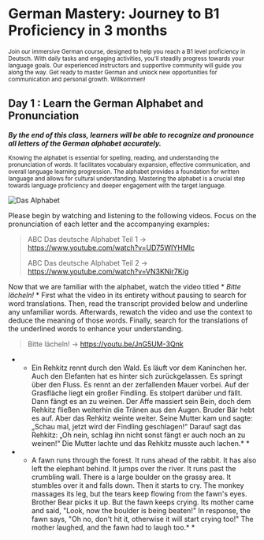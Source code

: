 # **German Mastery: Journey to B1 Proficiency in 3 months**
<sub>Join our immersive German course, designed to help you reach a B1 level proficiency in Deutsch. With daily tasks and engaging activities, you'll steadily progress towards your language goals. Our experienced instructors and supportive community will guide you along the way. Get ready to master German and unlock new opportunities for communication and personal growth. Willkommen!

  
## Day 1 : Learn the German Alphabet and Pronunciation 
***By the end of this class, learners will be able to recognize and pronounce all letters of the German alphabet accurately.***
  
<sub> Knowing the alphabet is essential for spelling, reading, and understanding the pronunciation of words. It facilitates vocabulary expansion, effective communication, and overall language learning progression. The alphabet provides a foundation for written language and allows for cultural understanding. Mastering the alphabet is a crucial step towards language proficiency and deeper engagement with the target language.

  ![Das Alphabet](https://tcl.azureedge.net/p/images_ar/art_img/5b3dc7bf-8ade-44f5-b1a3-916dc85a6656.jpg)
  
 Please begin by watching and listening to the following videos. Focus on the pronunciation of each letter and the accompanying examples: 
  
  > ABC Das deutsche Alphabet Teil 1 → https://www.youtube.com/watch?v=UD75WIYHMlc
  >
  > ABC Das deutsche Alphabet Teil 2 → https://www.youtube.com/watch?v=VN3KNir7Kig

  
Now that we are familiar with the alphabet, watch the video titled * *Bitte lächeln!* *
First what the video in its entirety without pausing to search for word translations. Then, read the transcript provided below and underline any unfamiliar words. Afterwards, rewatch the video and use the context to deduce the meaning of those words. Finally, search for the translations of the underlined words to enhance your understanding.
  > Bitte lächeln! → https://youtu.be/JnG5UM-3Qnk

  * * Ein Rehkitz rennt durch den Wald. Es läuft vor dem Kaninchen her. Auch den Elefanten hat es hinter sich zurückgelassen. Es springt über den Fluss. Es rennt an der zerfallenden Mauer vorbei. Auf der Grasfläche liegt ein großer Findling. Es stolpert darüber und fällt. Dann fängt es an zu weinen. Der Affe massiert sein Bein, doch dem Rehkitz fließen weiterhin die Tränen aus den Augen. Bruder Bär hebt es auf. Aber das Rehkitz weinte weiter. Seine Mutter kam und sagte: „Schau mal, jetzt wird der Findling geschlagen!“ Darauf sagt das Rehkitz: „Oh nein, schlag ihn nicht sonst fängt er auch noch an zu weinen!“ Die Mutter lachte und das Rehkitz musste auch lachen.* *

  * * A fawn runs through the forest. It runs ahead of the rabbit. It has also left the elephant behind. It jumps over the river. It runs past the crumbling wall. There is a large boulder on the grassy area. It stumbles over it and falls down. Then it starts to cry. The monkey massages its leg, but the tears keep flowing from the fawn's eyes. Brother Bear picks it up. But the fawn keeps crying. Its mother came and said, "Look, now the boulder is being beaten!" In response, the fawn says, "Oh no, don't hit it, otherwise it will start crying too!" The mother laughed, and the fawn had to laugh too.* *
